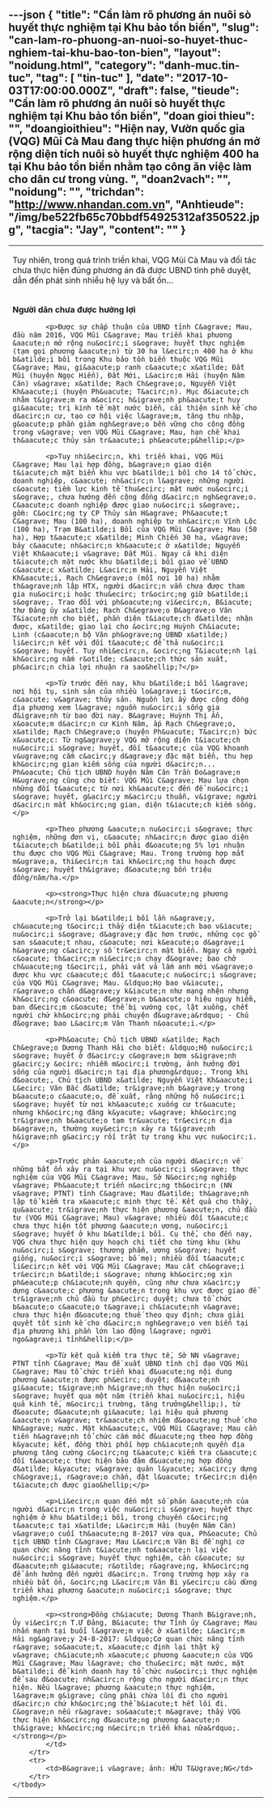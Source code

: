 ---json
{
    "title": "Cần làm rõ phương án nuôi sò huyết thực nghiệm tại Khu bảo tồn biển",
    "slug": "can-lam-ro-phuong-an-nuoi-so-huyet-thuc-nghiem-tai-khu-bao-ton-bien",
    "layout": "noidung.html",
    "category": "danh-muc.tin-tuc",
    "tag": [
        "tin-tuc"
    ],
    "date": "2017-10-03T17:00:00.000Z",
    "draft": false,
    "tieude": "Cần làm rõ phương án nuôi sò huyết thực nghiệm tại Khu bảo tồn biển",
    "doan gioi thieu": "",
    "doangioithieu": "Hiện nay, Vườn quốc gia (VQG) Mũi Cà Mau đang thực hiện phương án mở rộng diện tích nuôi sò huyết thực nghiệm 400 ha tại Khu bảo tồn biển nhằm tạo công ăn việc làm cho dân cư trong vùng. ",
    "doan2vach": "",
    "noidung": "",
    "trichdan": "http://www.nhandan.com.vn",
    "Anhtieude": "/img/be522fb65c70bbdf54925312af350522.jpg",
    "tacgia": "Jay",
    "__content__": ""
}
---
<table style="width:100%">
	<tbody>
		<tr>
			<td>
			<p>Tuy nhi&ecirc;n, trong qu&aacute; tr&igrave;nh triển khai, VQG Mũi C&agrave; Mau v&agrave; đối t&aacute;c chưa thực hiện đ&uacute;ng phương &aacute;n đ&atilde; được UBND tỉnh ph&ecirc; duyệt, dẫn đến ph&aacute;t sinh nhiều hệ lụy v&agrave; bất ổn&hellip;</p>
			</td>
		</tr>
		<tr>
			<td>
			<p><strong>Người d&acirc;n chưa được hưởng lợi</strong></p>

			<p>Được sự chấp thuận của UBND tỉnh C&agrave; Mau, đầu năm 2016, VQG Mũi C&agrave; Mau triển khai phương &aacute;n mở rộng nu&ocirc;i s&ograve; huyết thực nghiệm (tạm gọi phương &aacute;n) từ 30 ha l&ecirc;n 400 ha ở khu b&atilde;i bồi trong Khu bảo tồn biển thuộc VQG Mũi C&agrave; Mau, gi&aacute;p ranh c&aacute;c x&atilde; Đất Mũi (huyện Ngọc Hiển), Đất Mới, L&acirc;m Hải (huyện Năm Căn) v&agrave; x&atilde; Rạch Ch&egrave;o, Nguyễn Việt Kh&aacute;i (huyện Ph&uacute; T&acirc;n). Mục đ&iacute;ch nhằm t&igrave;m ra m&ocirc; h&igrave;nh ph&aacute;t huy gi&aacute; trị kinh tế mặt nước biển, cải thiện sinh kế cho d&acirc;n cư, tạo cơ hội việc l&agrave;m, tăng thu nhập, g&oacute;p phần giảm ngh&egrave;o bền vững cho cộng đồng trong v&agrave; ven VQG Mũi C&agrave; Mau, hạn chế khai th&aacute;c thủy sản tr&aacute;i ph&eacute;p&hellip;</p>

			<p>Tuy nhi&ecirc;n, khi triển khai, VQG Mũi C&agrave; Mau lại hợp đồng, b&agrave;n giao diện t&iacute;ch mặt biển khu vực b&atilde;i bồi cho 14 tổ chức, doanh nghiệp, c&aacute; nh&acirc;n l&agrave; những người c&oacute; tiềm lực kinh tế thu&ecirc; mặt nước nu&ocirc;i s&ograve;, chưa hướng đến cộng đồng d&acirc;n ngh&egrave;o. C&aacute;c doanh nghiệp được giao nu&ocirc;i s&ograve;, gồm: C&ocirc;ng ty CP Thủy sản H&agrave; Ph&aacute;t C&agrave; Mau (100 ha), doanh nghiệp tư nh&acirc;n Vĩnh Lộc (100 ha), Trạm B&atilde;i Bồi của VQG Mũi C&agrave; Mau (50 ha), Hợp t&aacute;c x&atilde; Minh Chiến 30 ha, v&agrave; bảy c&aacute; nh&acirc;n kh&aacute;c ở x&atilde; Nguyễn Việt Kh&aacute;i v&agrave; Đất Mũi. Ngay cả khi diện t&iacute;ch mặt nước khu b&atilde;i bồi giao về UBND c&aacute;c x&atilde; L&acirc;m Hải, Nguyễn Việt Kh&aacute;i, Rạch Ch&egrave;o (mỗi nơi 10 ha) nhằm th&agrave;nh lập HTX, người d&acirc;n vẫn chưa được tham gia nu&ocirc;i hoặc thu&ecirc; tr&ocirc;ng giữ b&atilde;i s&ograve;. Trao đổi với ph&oacute;ng vi&ecirc;n, B&iacute; thư Đảng ủy x&atilde; Rạch Ch&egrave;o Đ&agrave;o Văn T&iacute;nh cho biết, phần diện t&iacute;ch đ&atilde; nhận được, x&atilde; giao lại cho &ocirc;ng Huỳnh Ch&iacute; Linh (c&aacute;n bộ Văn ph&ograve;ng UBND x&atilde;) li&ecirc;n kết với đối t&aacute;c để thả nu&ocirc;i s&ograve; huyết. Tuy nhi&ecirc;n, &ocirc;ng T&iacute;nh lại kh&ocirc;ng nắm r&otilde; c&aacute;ch thức sản xuất, ph&acirc;n chia lợi nhuận ra sao&hellip;?</p>

			<p>Từ trước đến nay, khu b&atilde;i bồi l&agrave; nơi hội tụ, sinh sản của nhiều lo&agrave;i t&ocirc;m, c&aacute; v&agrave; thủy sản. Nguồn lợi ấy được cộng đồng địa phương xem l&agrave; nguồn nu&ocirc;i sống gia đ&igrave;nh từ bao đời nay. B&agrave; Huỳnh Thị Ẩn, x&oacute;m d&acirc;n cư Kinh Năm, ấp Rạch Ch&egrave;o, x&atilde; Rạch Ch&egrave;o (huyện Ph&uacute; T&acirc;n) bức x&uacute;c: Từ ng&agrave;y VQG mở rộng diện t&iacute;ch nu&ocirc;i s&ograve; huyết, đối t&aacute;c của VQG khoanh v&ugrave;ng cắm c&acirc;y d&agrave;y đặc mặt biển, thu hẹp kh&ocirc;ng gian kiếm sống của người d&acirc;n... Ph&oacute; Chủ tịch UBND huyện Năm Căn Trần Đo&agrave;n H&ugrave;ng cũng cho biết: VQG Mũi C&agrave; Mau lựa chọn những đối t&aacute;c từ nơi kh&aacute;c đến để nu&ocirc;i s&ograve; huyết, g&acirc;y m&acirc;u thuẫn, v&igrave; người d&acirc;n mất kh&ocirc;ng gian, diện t&iacute;ch kiếm sống.</p>

			<p>Theo phương &aacute;n nu&ocirc;i s&ograve; thực nghiệm, những đơn vị, c&aacute; nh&acirc;n được giao diện t&iacute;ch b&atilde;i bồi phải đ&oacute;ng 5% lợi nhuận thu được cho VQG Mũi C&agrave; Mau. Trong trường hợp mất m&ugrave;a, thi&ecirc;n tai kh&ocirc;ng thu hoạch được s&ograve; huyết th&igrave; đ&oacute;ng bốn triệu đồng/năm/ha.</p>

			<p><strong>Thực hiện chưa đ&uacute;ng phương &aacute;n</strong></p>

			<p>Trở lại b&atilde;i bồi lần n&agrave;y, ch&uacute;ng t&ocirc;i thấy diện t&iacute;ch bao v&iacute; nu&ocirc;i s&ograve; d&agrave;y đặc hơn trước, những cọc gỗ san s&aacute;t nhau, c&oacute; nơi k&eacute;o d&agrave;i h&agrave;ng c&acirc;y số tr&ecirc;n mặt biển. Ngay cả người c&oacute; th&acirc;m ni&ecirc;n chạy đ&ograve; bao chở ch&uacute;ng t&ocirc;i, phải vất vả lắm anh mới v&agrave;o được khu vực c&aacute;c đối t&aacute;c nu&ocirc;i s&ograve; của VQG Mũi C&agrave; Mau. &ldquo;Họ bao v&iacute;, r&agrave;o chắn d&agrave;y k&iacute;n như mạng nhện nhưng kh&ocirc;ng c&oacute; đ&egrave;n b&aacute;o hiệu nguy hiểm, ban đ&ecirc;m c&oacute; thể bị vướng cọc, lật xuồng, chết người chứ kh&ocirc;ng phải chuyện đ&ugrave;a&rdquo; - Chủ đ&ograve; bao L&acirc;m Văn Thanh n&oacute;i.</p>

			<p>Ph&oacute; Chủ tịch UBND x&atilde; Rạch Ch&egrave;o Dương Thanh Hải cho biết: &ldquo;Hộ nu&ocirc;i s&ograve; huyết ở đ&acirc;y c&ograve;n bơm s&igrave;nh g&acirc;y &ocirc; nhiễm m&ocirc;i trường, ảnh hưởng đời sống của người d&acirc;n tại địa phương&rdquo;. Trong khi đ&oacute;, Chủ tịch UBND x&atilde; Nguyễn Việt Kh&aacute;i L&ecirc; Văn Bắc đ&atilde; tr&igrave;nh b&agrave;y trong b&aacute;o c&aacute;o, đề xuất, rằng những hộ nu&ocirc;i s&ograve; huyết từ nơi kh&aacute;c xuống cư tr&uacute; nhưng kh&ocirc;ng đăng k&yacute; v&agrave; kh&ocirc;ng tr&igrave;nh b&aacute;o tạm tr&uacute; tr&ecirc;n địa b&agrave;n, thường xuy&ecirc;n xảy ra t&igrave;nh h&igrave;nh g&acirc;y rối trật tự trong khu vực nu&ocirc;i.</p>

			<p>Trước phản &aacute;nh của người d&acirc;n về những bất ổn xảy ra tại khu vực nu&ocirc;i s&ograve; thực nghiệm của VQG Mũi C&agrave; Mau, Sở N&ocirc;ng nghiệp v&agrave; Ph&aacute;t triển n&ocirc;ng th&ocirc;n (NN v&agrave; PTNT) tỉnh C&agrave; Mau đ&atilde; th&agrave;nh lập tổ kiểm tra x&aacute;c minh thực tế. Kết quả cho thấy, qu&aacute; tr&igrave;nh thực hiện phương &aacute;n, chủ đầu tư (VQG Mũi C&agrave; Mau) v&agrave; nhiều đối t&aacute;c chưa thực hiện tốt phương &aacute;n ương, nu&ocirc;i s&ograve; huyết ở khu b&atilde;i bồi. Cụ thể, cho đến nay, VQG chưa thực hiện quy hoạch chi tiết cho từng khu (khu nu&ocirc;i s&ograve; thương phẩm, ương s&ograve; huyết giống, nu&ocirc;i s&ograve; bố mẹ); nhiều đối t&aacute;c li&ecirc;n kết với VQG Mũi C&agrave; Mau cất ch&ograve;i tr&ecirc;n b&atilde;i s&ograve; nhưng kh&ocirc;ng xin ph&eacute;p ch&iacute;nh quyền, cũng như chưa x&acirc;y dựng c&aacute;c phương &aacute;n trong khu vực được giao để tr&igrave;nh chủ đầu tư ph&ecirc; duyệt; chưa tổ chức b&aacute;o c&aacute;o t&agrave;i ch&iacute;nh v&agrave; chưa thực hiện đ&oacute;ng thuế theo quy định; chưa giải quyết tốt sinh kế cho d&acirc;n ngh&egrave;o ven biển tại địa phương khi phần lớn lao động l&agrave; người ngo&agrave;i tỉnh&hellip;</p>

			<p>Từ kết quả kiểm tra thực tế, Sở NN v&agrave; PTNT tỉnh C&agrave; Mau đề xuất UBND tỉnh chỉ đạo VQG Mũi C&agrave; Mau tổ chức triển khai đ&uacute;ng nội dung phương &aacute;n được ph&ecirc; duyệt; đ&aacute;nh gi&aacute; t&igrave;nh h&igrave;nh thực hiện nu&ocirc;i s&ograve; huyết qua một năm (triển khai nu&ocirc;i, hiệu quả kinh tế, m&ocirc;i trường, tăng trưởng&hellip;), từ đ&oacute; đ&aacute;nh gi&aacute; lại hiệu quả phương &aacute;n v&agrave; tr&aacute;ch nhiệm đ&oacute;ng thuế cho Nh&agrave; nước. Mặt kh&aacute;c, VQG Mũi C&agrave; Mau cần tiến h&agrave;nh tổ chức cắm mốc đ&uacute;ng theo hợp đồng k&yacute; kết, đồng thời phối hợp ch&iacute;nh quyền địa phương tăng cường c&ocirc;ng t&aacute;c kiểm tra c&aacute;c đối t&aacute;c thực hiện bảo đảm đ&uacute;ng hợp đồng đ&atilde; k&yacute; v&agrave; quản l&yacute; x&acirc;y dựng ch&ograve;i, r&agrave;o chắn, đặt l&uacute; tr&ecirc;n diện t&iacute;ch được giao&hellip;</p>

			<p>Li&ecirc;n quan đến một số phản &aacute;nh của người d&acirc;n trong việc nu&ocirc;i s&ograve; huyết thực nghiệm ở khu b&atilde;i bồi, trong chuyến c&ocirc;ng t&aacute;c tại x&atilde; L&acirc;m Hải (huyện Năm Căn) v&agrave;o cuối th&aacute;ng 8-2017 vừa qua, Ph&oacute; Chủ tịch UBND tỉnh C&agrave; Mau L&acirc;m Văn Bi đề nghị cơ quan chức năng tỉnh t&iacute;nh to&aacute;n lại việc nu&ocirc;i s&ograve; huyết thực nghiệm, cần c&oacute; sự đ&aacute;nh gi&aacute; r&otilde; r&agrave;ng, kh&ocirc;ng để ảnh hưởng đến người d&acirc;n. Trong trường hợp xảy ra nhiều bất ổn, &ocirc;ng L&acirc;m Văn Bi y&ecirc;u cầu dừng triển khai phương &aacute;n nu&ocirc;i s&ograve; thực nghiệm.</p>

			<p><strong>Đồng ch&iacute; Dương Thanh B&igrave;nh, Ủy vi&ecirc;n T.Ư Đảng, B&iacute; thư Tỉnh ủy C&agrave; Mau nhấn mạnh tại buổi l&agrave;m việc ở x&atilde; L&acirc;m Hải ng&agrave;y 24-8-2017: &ldquo;Cơ quan chức năng tỉnh r&agrave; so&aacute;t, x&aacute;c định lại thật kỹ v&agrave; ch&iacute;nh x&aacute;c phương &aacute;n của VQG Mũi C&agrave; Mau l&agrave; cho thu&ecirc; mặt nước, mặt b&atilde;i để kinh doanh hay tổ chức nu&ocirc;i thực nghiệm để sau đ&oacute; nh&acirc;n rộng cho người d&acirc;n thực hiện. Nếu l&agrave; phương &aacute;n thực nghiệm, l&agrave;m g&igrave; cũng phải chừa lối đi cho người d&acirc;n chứ kh&ocirc;ng thể b&iacute;t hết lối đi. C&ograve;n nếu r&agrave; so&aacute;t m&agrave; thấy VQG thực hiện kh&ocirc;ng đ&uacute;ng phương &aacute;n th&igrave; kh&ocirc;ng n&ecirc;n triển khai nữa&rdquo;.</strong></p>
			</td>
		</tr>
		<tr>
			<td>B&agrave;i v&agrave; ảnh: HỮU T&Ugrave;NG</td>
		</tr>
	</tbody>
</table>
